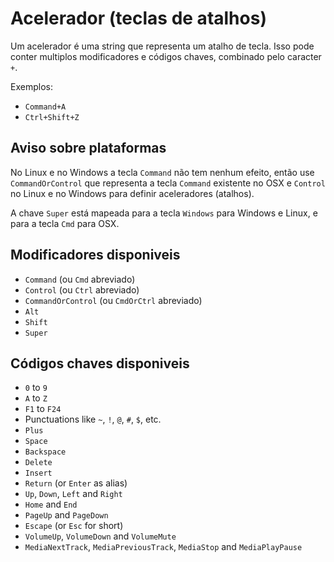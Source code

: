 # Acelerador (teclas de atalhos)

Um acelerador é uma string que representa um atalho de tecla. Isso pode conter
multiplos modificadores e códigos chaves, combinado pelo caracter `+`.

Exemplos:

* `Command+A`
* `Ctrl+Shift+Z`

## Aviso sobre plataformas

No Linux e no Windows a tecla `Command` não tem nenhum efeito,
então use `CommandOrControl` que representa a tecla `Command` existente no OSX e
`Control` no Linux e no Windows para definir aceleradores (atalhos).

A chave `Super` está mapeada para a tecla `Windows` para Windows e Linux, 
e para a tecla `Cmd` para OSX.

## Modificadores disponiveis

* `Command` (ou `Cmd` abreviado)
* `Control` (ou `Ctrl` abreviado)
* `CommandOrControl` (ou `CmdOrCtrl` abreviado)
* `Alt`
* `Shift`
* `Super`

## Códigos chaves disponiveis

* `0` to `9`
* `A` to `Z`
* `F1` to `F24`
* Punctuations like `~`, `!`, `@`, `#`, `$`, etc.
* `Plus`
* `Space`
* `Backspace`
* `Delete`
* `Insert`
* `Return` (or `Enter` as alias)
* `Up`, `Down`, `Left` and `Right`
* `Home` and `End`
* `PageUp` and `PageDown`
* `Escape` (or `Esc` for short)
* `VolumeUp`, `VolumeDown` and `VolumeMute`
* `MediaNextTrack`, `MediaPreviousTrack`, `MediaStop` and `MediaPlayPause`